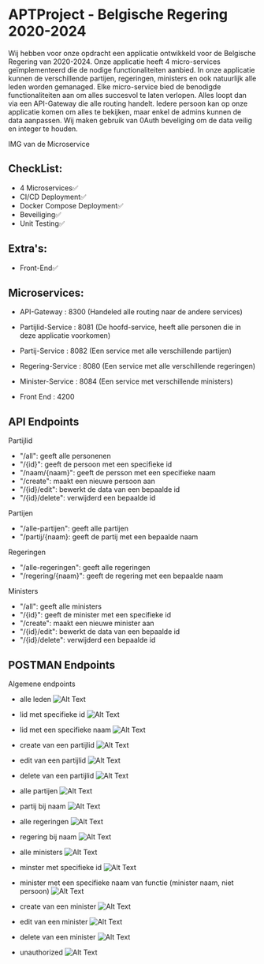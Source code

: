 # APTProject - Belgische Regering 2020-2024

Wij hebben voor onze opdracht een applicatie ontwikkeld voor de Belgische Regering van 2020-2024. Onze applicatie heeft 4 micro-services geïmplementeerd die de nodige functionaliteiten aanbied. In onze applicatie kunnen de verschillende partijen, regeringen, ministers en ook natuurlijk alle leden worden gemanaged. Elke micro-service bied de benodigde functionaliteiten aan om alles succesvol te laten verlopen. Alles loopt dan via een API-Gateway die alle routing handelt. Iedere persoon kan op onze applicatie komen om alles te bekijken, maar enkel de admins kunnen de data aanpassen. Wij maken gebruik van 0Auth beveliging om de data veilig en integer te houden.

IMG van de Microservice

## CheckList:
- 4 Microservices✅
- CI/CD Deployment✅
- Docker Compose Deployment✅
- Beveiliging✅
- Unit Testing✅

## Extra's:
- Front-End✅

## Microservices:
- API-Gateway : 8300 (Handeled alle routing naar de andere services)
- Partijlid-Service : 8081 (De hoofd-service, heeft alle personen die in deze applicatie voorkomen)
- Partij-Service : 8082 (Een service met alle verschillende partijen)
- Regering-Service : 8080 (Een service met alle verschillende regeringen)
- Minister-Service : 8084 (Een service met verschillende ministers)

- Front End : 4200

## API Endpoints
Partijlid
- "/all": geeft alle personenen
- "/{id}": geeft de persoon met een specifieke id
- "/naam/{naam}": geeft de persson met een specifieke naam
- "/create": maakt een nieuwe persoon aan
- "/{id}/edit": bewerkt de data van een bepaalde id
- "/{id}/delete": verwijderd een bepaalde id

Partijen
- "/alle-partijen": geeft alle partijen
- "/partij/{naam}: geeft de partij met een bepaalde naam

Regeringen
- "/alle-regeringen": geeft alle regeringen
- "/regering/{naam}": geeft de regering met een bepaalde naam

Ministers
- "/all": geeft alle ministers
- "/{id}": geeft de minister met een specifieke id
- "/create": maakt een nieuwe minister aan
- "/{id}/edit": bewerkt de data van een bepaalde id
- "/{id}/delete": verwijderd een bepaalde id

## POSTMAN Endpoints
Algemene endpoints

- alle leden
![Alt Text](Images/Alle-Leden.png)

- lid met specifieke id
![Alt Text](Images/LidId.png)

- lid met een specifieke naam
![Alt Text](Images/PartijlidNaam.png)

- create van een partijlid
![Alt Text](Images/CreatingLid.png)

- edit van een partijlid
![Alt Text](Images/EditLid.png)

- delete van een partijlid
![Alt Text](Images/DeleteLid.png)

- alle partijen
![Alt Text](Images/Alle-Partijen.png)

- partij bij naam
![Alt Text](Images/PartijNaam.png)

- alle regeringen
![Alt Text](Images/Alle-Regeringen.png)

- regering bij naam
![Alt Text](Images/RegeringNaam.png)

- alle ministers
![Alt Text](Images/Alle-Ministers.png)

- minster met specifieke id
![Alt Text](Images/MinisterId.png)

- minister met een specifieke naam van functie (minister naam, niet persoon)
![Alt Text](Images/MinisterNaam.png)

- create van een minister
![Alt Text](Images/MinisterCreate.png)

- edit van een minister
![Alt Text](Images/MinisterEdit.png)

- delete van een minister
![Alt Text](Images/MinisterDelete.png)

- unauthorized
![Alt Text](Images/Unauthorized.png)
